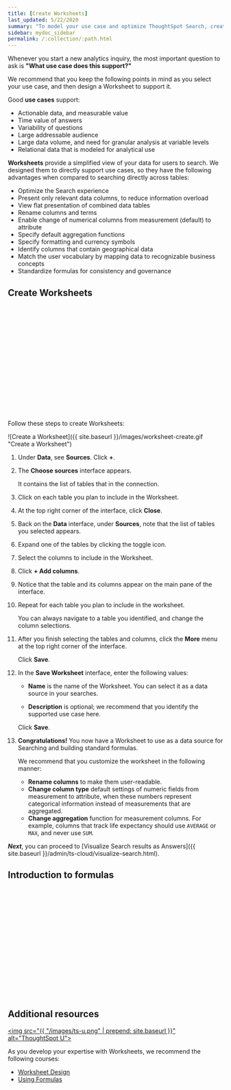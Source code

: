```yaml
---
title: [Create Worksheets]
last_updated: 5/22/2020
summary: "To model your use case and optimize ThoughtSpot Search, create a Worksheet."
sidebar: mydoc_sidebar
permalink: /:collection/:path.html
---
```


Whenever you start a new analytics inquiry, the most important question to ask is **"What use case does this support?"**

We recommend that you keep the following points in mind as you select your use case, and then design a Worksheet to support it.

Good **use cases** support:

- Actionable data, and measurable value
- Time value of answers
- Variability of questions
- Large addressable audience
- Large data volume, and need for granular analysis at variable levels
- Relational data that is modeled for analytical use

**Worksheets** provide a simplified view of your data for users to search. We designed them to directly support use cases, so they have the following advantages when compared to searching directly across tables:

- Optimize the Search experience
- Present only relevant data columns, to reduce information overload
- View flat presentation of combined data tables
- Rename columns and terms
- Enable change of numerical columns from measurement (default) to attribute
- Specify default aggregation functions
- Specify formatting and currency symbols
- Identify columns that contain geographical data
- Match the user vocabulary by mapping data to recognizable business concepts
- Standardize formulas for consistency and governance  

## Create Worksheets

<script src="https://fast.wistia.com/embed/medias/6zbrrirs8z.jsonp" async></script><script src="https://fast.wistia.com/assets/external/E-v1.js" async></script><span class="wistia_embed wistia_async_6zbrrirs8z popover=true popoverAnimateThumbnail=true popoverBorderColor=4E55FD popoverBorderWidth=2" style="display:inline-block;height:252px;position:relative;width:450px">&nbsp;</span>

Follow these steps to create Worksheets:

![Create a Worksheet]({{ site.baseurl }}/images/worksheet-create.gif "Create a Worksheet")

1. Under **Data**, see **Sources**. Click **+**.

2. The **Choose sources** interface appears.

   It contains the list of tables that in the connection.

3. Click on each table you plan to include in the Worksheet.

4. At the top right corner of the interface, click **Close**.

5. Back on the **Data** interface, under **Sources**, note that the list of tables you selected appears.

6. Expand one of the tables by clicking the toggle icon.

7. Select the columns to include in the Worksheet.

8. Click **+ Add columns**.

9. Notice that the table and its columns appear on the main pane of the interface.

10. Repeat for each table you plan to include in the worksheet.

    You can always navigate to a table you identified, and change the column selections.

11. After you finish selecting the tables and columns, click the **More** menu at the top right corner of the interface.

    Click **Save**.

12. In the **Save Worksheet** interface, enter the following values:

    - **Name** is the name of the Worksheet. You can select it as a data source in your searches.

    - **Description** is optional; we recommend that you identify the supported use case here.

    Click **Save**.

13. **Congratulations!** You now have a Worksheet to use as a data source for Searching and building standard formulas.

    We recommend that you customize the worksheet in the following manner:

    - **Rename columns** to make them user-readable.
    - **Change column type** default settings of numeric fields from measurement to attribute, when these numbers represent categorical information instead of measurements that are aggregated.
    - **Change aggregation** function for measurement columns. For example, columns that track life expectancy should use `AVERAGE` or `MAX`, and never use `SUM`.

***Next***, you can proceed to [Visualize Search results as Answers]({{ site.baseurl }}/admin/ts-cloud/visualize-search.html).


## Introduction to formulas

<script src="https://fast.wistia.com/embed/medias/6vq23v9us8.jsonp" async></script><script src="https://fast.wistia.com/assets/external/E-v1.js" async></script><span class="wistia_embed wistia_async_6vq23v9us8 popover=true popoverAnimateThumbnail=true popoverBorderColor=4E55FD popoverBorderWidth=2" style="display:inline-block;height:252px;position:relative;width:450px">&nbsp;</span>

## Additional resources


<a href="https://training.thoughtspot.com/" target="_blank"><img src="{{ "/images/ts-u.png" | prepend: site.baseurl  }}" alt="ThoughtSpot U"></a>

As you develop your expertise with Worksheets, we recommend the following courses:

- <a href="https://training.thoughtspot.com/2-worksheet-design" target="_blank">Worksheet Design</a>
- <a href="https://training.thoughtspot.com/series/business-analyst/2-using-formulas" target="_blank">Using Formulas</a>
